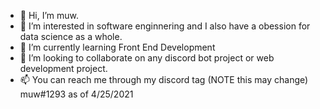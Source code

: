 - 👋 Hi, I’m muw.
- 👀 I’m interested in software enginnering and I also have a obession for data science as a whole.
- 🌱 I’m currently learning Front End Development
- 💞️ I’m looking to collaborate on any discord bot project or web development project.
- 📫 You can reach me through my discord tag (NOTE this may change)  muw#1293 as of 4/25/2021

<!---
muwatCS/muwatCS is a ✨ special ✨ repository because its `README.md` (this file) appears on your GitHub profile.
You can click the Preview link to take a look at your changes.
--->
